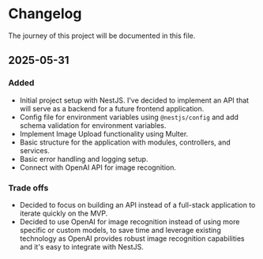 # Changelog

The journey of this project will be documented in this file.

## 2025-05-31

### Added

- Initial project setup with NestJS. I've decided to implement an API
  that will serve as a backend for a future frontend application.
- Config file for environment variables using `@nestjs/config` and add schema validation for environment variables.
- Implement Image Upload functionality using Multer.
- Basic structure for the application with modules, controllers, and services.
- Basic error handling and logging setup.
- Connect with OpenAI API for image recognition.

### Trade offs

- Decided to focus on building an API instead of a full-stack application to iterate quickly on the MVP.
- Decided to use OpenAI for image recognition instead of using more specific or custom models, to save time and leverage existing technology as OpenAI provides robust image recognition capabilities and it's easy to integrate with NestJS.
